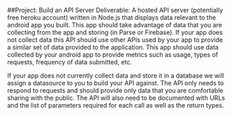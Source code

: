 ##Project: Build an API Server
Deliverable: A hosted API server (potentially free heroku account) written in Node.js that displays data relevant to the android app you built.  This app should take advantage of data that you are collecting from the app and storing (in Parse or Firebase).  If your app does not collect data this API should use other APIs used by your app to provide a similar set of data provided to the application.  This app should use data collected by your android app to provide metrics such as usage, types of requests, frequency of data submitted, etc.


If your app does not currently collect data and store it in a database we will assign a datasource to you to build your API against.  The API only needs to respond to requests and should provide only data that you are comfortable sharing with the public.  The API will also need to be documented with URLs and the list of parameters required for each call as well as the return types.
